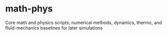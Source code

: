 # math-phys
Core math and physics scripts; numerical methods, dynamics, thermo, and fluid-mechanics baselines for later simulations
